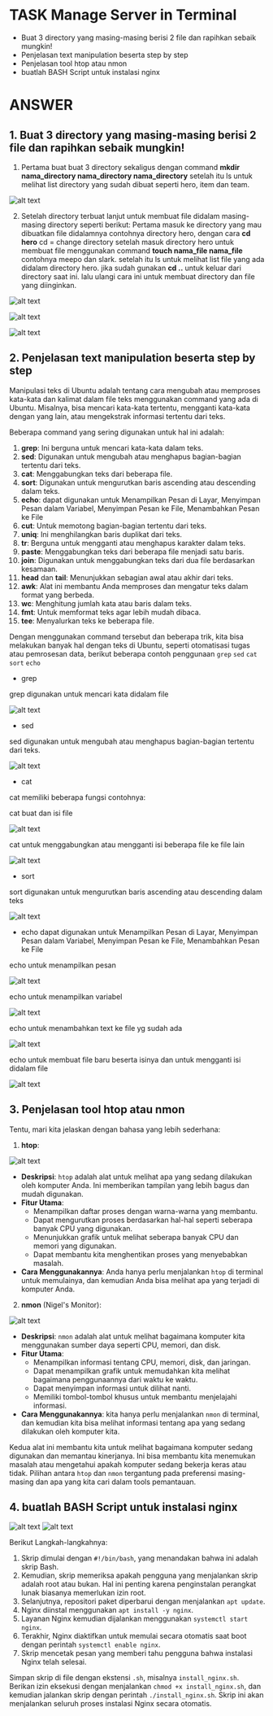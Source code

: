 # TASK Manage Server in Terminal
- Buat 3 directory yang masing-masing berisi 2 file dan rapihkan sebaik mungkin!
- Penjelasan text manipulation beserta step by step
- Penjelasan tool htop atau nmon
- buatlah BASH Script untuk instalasi nginx

# ANSWER
## 1. Buat 3 directory yang masing-masing berisi 2 file dan rapihkan sebaik mungkin!
1. Pertama buat buat 3 directory sekaligus dengan command **mkdir nama_directory nama_directory nama_directory** setelah itu ls untuk melihat list directory yang sudah dibuat seperti hero, item dan team.

![alt text](https://github.com/aanalff/Task-Photo/blob/main/22.1.png?raw=true)

2. Setelah directory terbuat lanjut untuk membuat file didalam masing-masing directory seperti berikut:
Pertama masuk ke directory yang mau dibuatkan file didalamnya contohnya directory hero, dengan cara **cd hero** cd = change directory
setelah masuk directory hero untuk membuat file menggunakan command **touch nama_file nama_file** contohnya meepo dan slark. setelah itu ls untuk melihat list file yang ada didalam directory hero. jika sudah gunakan **cd ..** untuk keluar dari directory saat ini. lalu ulangi cara ini untuk membuat directory dan file yang diinginkan.
 
![alt text](https://github.com/aanalff/Task-Photo/blob/main/22.2.png?raw=true)

![alt text](https://github.com/aanalff/Task-Photo/blob/main/22.3.png?raw=true)

![alt text](https://github.com/aanalff/Task-Photo/blob/main/22.4.png?raw=true)


## 2. Penjelasan text manipulation beserta step by step

Manipulasi teks di Ubuntu adalah tentang cara mengubah atau memproses kata-kata dan kalimat dalam file teks menggunakan command yang ada di Ubuntu. Misalnya, bisa mencari kata-kata tertentu, mengganti kata-kata dengan yang lain, atau mengekstrak informasi tertentu dari teks.

Beberapa command yang sering digunakan untuk hal ini adalah:

1. **grep**: Ini berguna untuk mencari kata-kata dalam teks.
2. **sed**: Digunakan untuk mengubah atau menghapus bagian-bagian tertentu dari teks.
3. **cat**: Menggabungkan teks dari beberapa file.
4. **sort**: Digunakan untuk mengurutkan baris ascending atau descending dalam teks.
5. **echo**: dapat digunakan untuk Menampilkan Pesan di Layar, Menyimpan Pesan dalam Variabel, Menyimpan Pesan ke File, Menambahkan Pesan ke File
6. **cut**: Untuk memotong bagian-bagian tertentu dari teks.
7. **uniq**: Ini menghilangkan baris duplikat dari teks.
8. **tr**: Berguna untuk mengganti atau menghapus karakter dalam teks.
9. **paste**: Menggabungkan teks dari beberapa file menjadi satu baris.
10. **join**: Digunakan untuk menggabungkan teks dari dua file berdasarkan kesamaan.
11. **head** dan **tail**: Menunjukkan sebagian awal atau akhir dari teks.
12. **awk**: Alat ini membantu Anda memproses dan mengatur teks dalam format yang berbeda.
13. **wc**: Menghitung jumlah kata atau baris dalam teks.
14. **fmt**: Untuk memformat teks agar lebih mudah dibaca.
15. **tee**: Menyalurkan teks ke beberapa file.

Dengan menggunakan command tersebut dan beberapa trik, kita bisa melakukan banyak hal dengan teks di Ubuntu, seperti otomatisasi tugas atau pemrosesan data, berikut beberapa contoh penggunaan `grep` `sed` `cat` `sort` `echo`

- grep

grep digunakan untuk mencari kata didalam file

![alt text](https://github.com/aanalff/photo-task-w-2/blob/main/grep.jpeg?raw=true)

- sed

sed digunakan untuk mengubah atau menghapus bagian-bagian tertentu dari teks.

![alt text](https://github.com/aanalff/photo-task-w-2/blob/main/sed.jpeg?raw=true)

- cat

cat memiliki beberapa fungsi contohnya:

cat buat dan isi file

![alt text](https://github.com/aanalff/photo-task-w-2/blob/main/cat%20buat%20dan%20isi%20file.jpeg?raw=true)

cat untuk menggabungkan atau mengganti isi beberapa file ke file lain

![alt text](https://github.com/aanalff/photo-task-w-2/blob/main/cat%20untuk%20menggabungkan%20atau%20mengganti%20isi%20beberapa%20file%20ke%20file%20lain.jpeg?raw=true)

- sort

sort digunakan untuk mengurutkan baris ascending atau descending dalam teks

![alt text](https://github.com/aanalff/photo-task-w-2/blob/main/sort%20untuk%20mengurutkan%20nomer.jpeg?raw=true)

- echo dapat digunakan untuk Menampilkan Pesan di Layar, Menyimpan Pesan dalam Variabel, Menyimpan Pesan ke File, Menambahkan Pesan ke File

echo untuk menampilkan pesan

![alt text](https://github.com/aanalff/photo-task-w-2/blob/main/echo%20untuk%20menampilkan%20pesan.jpeg?raw=true)

echo untuk menampilkan variabel

![alt text](https://github.com/aanalff/photo-task-w-2/blob/main/echo%20untuk%20menampilkan%20variabel.jpeg?raw=true)

echo untuk menambahkan text ke file yg sudah ada

![alt text](https://github.com/aanalff/photo-task-w-2/blob/main/echo%20untuk%20menambahkan%20text%20ke%20file%20yg%20sudah%20ada.jpeg?raw=true)

echo untuk membuat file baru beserta isinya dan untuk mengganti isi didalam file

![alt text](https://github.com/aanalff/photo-task-w-2/blob/main/echo%20untuk%20membuat%20file%20baru%20beserta%20isinya%20dan%20untuk%20mengganti%20isi%20didalam%20file.jpeg?raw=true)

## 3. Penjelasan tool htop atau nmon

Tentu, mari kita jelaskan dengan bahasa yang lebih sederhana:

1. **htop**:

![alt text](https://github.com/aanalff/photo-task-w-2/blob/main/htop.jpeg?raw=true)

   - **Deskripsi**: `htop` adalah alat untuk melihat apa yang sedang dilakukan oleh komputer Anda. Ini memberikan tampilan yang lebih bagus dan mudah digunakan.
   - **Fitur Utama**:
     - Menampilkan daftar proses dengan warna-warna yang membantu.
     - Dapat mengurutkan proses berdasarkan hal-hal seperti seberapa banyak CPU yang digunakan.
     - Menunjukkan grafik untuk melihat seberapa banyak CPU dan memori yang digunakan.
     - Dapat membantu kita menghentikan proses yang menyebabkan masalah.
   - **Cara Menggunakannya**: Anda hanya perlu menjalankan `htop` di terminal untuk memulainya, dan kemudian Anda bisa melihat apa yang terjadi di komputer Anda.

2. **nmon** (Nigel's Monitor):

![alt text](https://github.com/aanalff/photo-task-w-2/blob/main/nmon.jpeg?raw=true)
   - **Deskripsi**: `nmon` adalah alat untuk melihat bagaimana komputer kita menggunakan sumber daya seperti CPU, memori, dan disk.
   - **Fitur Utama**:
     - Menampilkan informasi tentang CPU, memori, disk, dan jaringan.
     - Dapat menampilkan grafik untuk memudahkan kita melihat bagaimana penggunaannya dari waktu ke waktu.
     - Dapat menyimpan informasi untuk dilihat nanti.
     - Memiliki tombol-tombol khusus untuk membantu menjelajahi informasi.
   - **Cara Menggunakannya**: kita hanya perlu menjalankan `nmon` di terminal, dan kemudian kita bisa melihat informasi tentang apa yang sedang dilakukan oleh komputer kita.

Kedua alat ini membantu kita untuk melihat bagaimana komputer sedang digunakan dan memantau kinerjanya. Ini bisa membantu kita menemukan masalah atau mengetahui apakah komputer sedang bekerja keras atau tidak. Pilihan antara `htop` dan `nmon` tergantung pada preferensi masing-masing dan apa yang kita cari dalam tools pemantauan.

## 4. buatlah BASH Script untuk instalasi nginx

![alt text](https://github.com/aanalff/photo-task-w-2/blob/main/bash%20script%20nginx.jpeg?raw=true)
![alt text](https://github.com/aanalff/photo-task-w-2/blob/main/nginx%20installed.jpeg?raw=true)

Berikut Langkah-langkahnya:

1. Skrip dimulai dengan `#!/bin/bash`, yang menandakan bahwa ini adalah skrip Bash.
2. Kemudian, skrip memeriksa apakah pengguna yang menjalankan skrip adalah root atau bukan. Hal ini penting karena penginstalan perangkat lunak biasanya memerlukan izin root.
3. Selanjutnya, repositori paket diperbarui dengan menjalankan `apt update`.
4. Nginx diinstal menggunakan `apt install -y nginx`.
5. Layanan Nginx kemudian dijalankan menggunakan `systemctl start nginx`.
6. Terakhir, Nginx diaktifkan untuk memulai secara otomatis saat boot dengan perintah `systemctl enable nginx`.
7. Skrip mencetak pesan yang memberi tahu pengguna bahwa instalasi Nginx telah selesai.

Simpan skrip di file dengan ekstensi `.sh`, misalnya `install_nginx.sh`. Berikan izin eksekusi dengan menjalankan `chmod +x install_nginx.sh`, dan kemudian jalankan skrip dengan perintah `./install_nginx.sh`. Skrip ini akan menjalankan seluruh proses instalasi Nginx secara otomatis.


